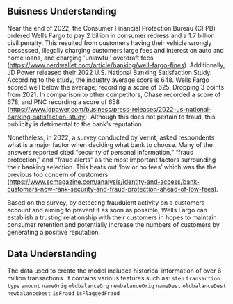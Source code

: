 ## Buisness Understanding

Near the end of 2022, the Consumer Financial Protection Bureau (CFPB) ordered Wells Fargo to pay 2 billion in consumer redress and a 1.7 billion civil penalty. This resulted from customers having their vehicle wrongly possessed, illegally charging customers large fees and interest on auto and home loans, and charging 'unlawful' overdraft fees (https://www.nerdwallet.com/article/banking/well-fargo-fines). 
Additionally, JD Power released their 2022 U.S. National Banking Satisfaction Study. According to the study, the industry average score is 648. Wells Fargo scored well below the average; recording a score of 625. Dropping 3 points from 2021. In comparison to other competitors, Chase recorded a score of 678, and PNC recording a score of 658 (https://www.jdpower.com/business/press-releases/2022-us-national-banking-satisfaction-study). Although this does not pertain to fraud, this publicity is detrimental to the bank’s reputation. 

Nonetheless, in 2022, a survey conducted by Verint, asked respondents what is a major factor when deciding what bank to choose. Many of the answers reported cited “security of personal information,” “fraud protection,” and “fraud alerts” as the most important factors surrounding their banking selection. This beats out ‘low or no fees’ which was the the previous top concern of customers (https://www.scmagazine.com/analysis/identity-and-access/bank-customers-now-rank-security-and-fraud-protection-ahead-of-low-fees). 

Based on the survey, by detecting fraudulent activity on a customers account and aiming to prevent it as soon as possible, Wells Fargo can establish a trusting relationship with their customers in hopes to maintain consumer retention and potentially increase the numbers of customers by generating a positive reputation. 

## Data Understanding

The data used to create the model includes historical information of over 6 million transactions. It contains various features such as:
`step`
`transaction type` 
`amount`
`nameOrig`
`oldbalanceOrg`
`newbalanceOrig`
`nameDest`
`oldbalanceDest`
`newbalanceDest`
`isFraud`
`isFlaggedFraud`
